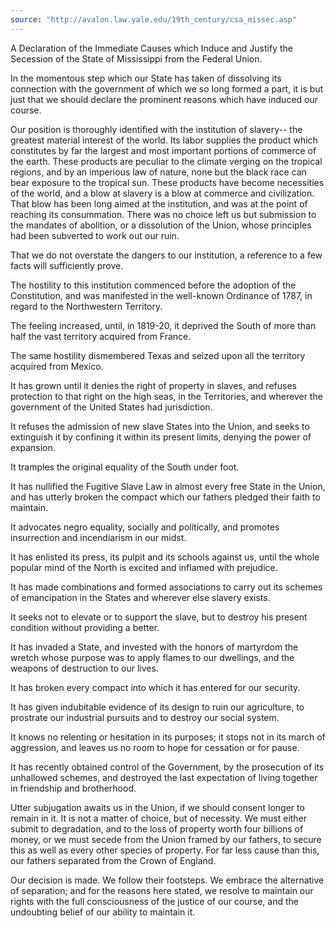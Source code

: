 ```yaml
---
source: "http://avalon.law.yale.edu/19th_century/csa_missec.asp"
---
```


A Declaration of the Immediate Causes which Induce and Justify the Secession of the State of Mississippi from the Federal Union.

In the momentous step which our State has taken of dissolving its connection with the government of which we so long formed a part, it is but just that we should declare the prominent reasons which have induced our course.

Our position is thoroughly identified with the institution of slavery-- the greatest material interest of the world. Its labor supplies the product which constitutes by far the largest and most important portions of commerce of the earth. These products are peculiar to the climate verging on the tropical regions, and by an imperious law of nature, none but the black race can bear exposure to the tropical sun. These products have become necessities of the world, and a blow at slavery is a blow at commerce and civilization. That blow has been long aimed at the institution, and was at the point of reaching its consummation. There was no choice left us but submission to the mandates of abolition, or a dissolution of the Union, whose principles had been subverted to work out our ruin.

That we do not overstate the dangers to our institution, a reference to a few facts will sufficiently prove.

The hostility to this institution commenced before the adoption of the Constitution, and was manifested in the well-known Ordinance of 1787, in regard to the Northwestern Territory.

The feeling increased, until, in 1819-20, it deprived the South of more than half the vast territory acquired from France.

The same hostility dismembered Texas and seized upon all the territory acquired from Mexico.

It has grown until it denies the right of property in slaves, and refuses protection to that right on the high seas, in the Territories, and wherever the government of the United States had jurisdiction.

It refuses the admission of new slave States into the Union, and seeks to extinguish it by confining it within its present limits, denying the power of expansion.

It tramples the original equality of the South under foot.

It has nullified the Fugitive Slave Law in almost every free State in the Union, and has utterly broken the compact which our fathers pledged their faith to maintain.

It advocates negro equality, socially and politically, and promotes insurrection and incendiarism in our midst.

It has enlisted its press, its pulpit and its schools against us, until the whole popular mind of the North is excited and inflamed with prejudice.

It has made combinations and formed associations to carry out its schemes of emancipation in the States and wherever else slavery exists.

It seeks not to elevate or to support the slave, but to destroy his present condition without providing a better.

It has invaded a State, and invested with the honors of martyrdom the wretch whose purpose was to apply flames to our dwellings, and the weapons of destruction to our lives.

It has broken every compact into which it has entered for our security.

It has given indubitable evidence of its design to ruin our agriculture, to prostrate our industrial pursuits and to destroy our social system.

It knows no relenting or hesitation in its purposes; it stops not in its march of aggression, and leaves us no room to hope for cessation or for pause.

It has recently obtained control of the Government, by the prosecution of its unhallowed schemes, and destroyed the last expectation of living together in friendship and brotherhood.

Utter subjugation awaits us in the Union, if we should consent longer to remain in it. It is not a matter of choice, but of necessity. We must either submit to degradation, and to the loss of property worth four billions of money, or we must secede from the Union framed by our fathers, to secure this as well as every other species of property. For far less cause than this, our fathers separated from the Crown of England.

Our decision is made. We follow their footsteps. We embrace the alternative of separation; and for the reasons here stated, we resolve to maintain our rights with the full consciousness of the justice of our course, and the undoubting belief of our ability to maintain it.
